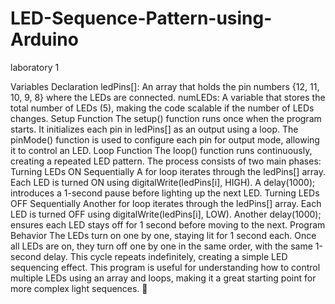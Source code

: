 # LED-Sequence-Pattern-using-Arduino
laboratory 1

Variables Declaration
ledPins[]: An array that holds the pin numbers {12, 11, 10, 9, 8} where the LEDs are connected.
numLEDs: A variable that stores the total number of LEDs (5), making the code scalable if the number of LEDs changes.
Setup Function
The setup() function runs once when the program starts.
It initializes each pin in ledPins[] as an output using a loop.
The pinMode() function is used to configure each pin for output mode, allowing it to control an LED.
Loop Function
The loop() function runs continuously, creating a repeated LED pattern.
The process consists of two main phases:
Turning LEDs ON Sequentially
A for loop iterates through the ledPins[] array.
Each LED is turned ON using digitalWrite(ledPins[i], HIGH).
A delay(1000); introduces a 1-second pause before lighting up the next LED.
Turning LEDs OFF Sequentially
Another for loop iterates through the ledPins[] array.
Each LED is turned OFF using digitalWrite(ledPins[i], LOW).
Another delay(1000); ensures each LED stays off for 1 second before moving to the next.
Program Behavior
The LEDs turn on one by one, staying lit for 1 second each.
Once all LEDs are on, they turn off one by one in the same order, with the same 1-second delay.
This cycle repeats indefinitely, creating a simple LED sequencing effect.
This program is useful for understanding how to control multiple LEDs using an array and loops, making it a great starting point for more complex light sequences. 🚀
